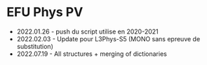 # EFU Phys PV

 - 2022.01.26 - push du script utilise en 2020-2021
 - 2022.02.03 - Update pour L3Phys-S5 (MONO sans epreuve de substitution)
 - 2022.07.19 - All structures + merging of dictionaries
